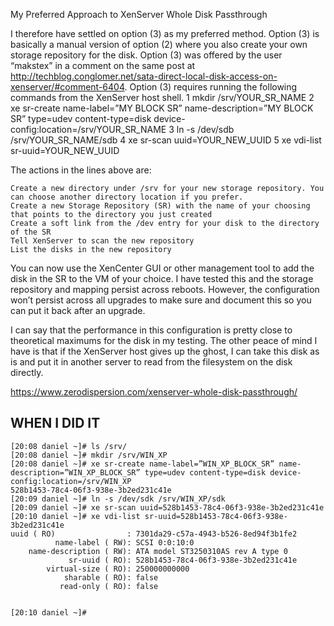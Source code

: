 My Preferred Approach to XenServer Whole Disk Passthrough

I therefore have settled on option (3) as my preferred method. Option (3) is basically a manual version of option (2) where you also create your own storage repository for the disk. Option (3) was offered by the user “makstex” in a comment on the same post at http://techblog.conglomer.net/sata-direct-local-disk-access-on-xenserver/#comment-6404. Option (3) requires running the following commands from the XenServer host shell.
1
	mkdir /srv/YOUR_SR_NAME
2
	xe sr-create name-label=”MY BLOCK SR” name-description=”MY BLOCK SR” type=udev content-type=disk device-config:location=/srv/YOUR_SR_NAME
3
	ln -s /dev/sdb /srv/YOUR_SR_NAME/sdb
4
	xe sr-scan uuid=YOUR_NEW_UUID
5
	xe vdi-list sr-uuid=YOUR_NEW_UUID

The actions in the lines above are:

    Create a new directory under /srv for your new storage repository. You can choose another directory location if you prefer.
    Create a new Storage Repository (SR) with the name of your choosing that points to the directory you just created
    Create a soft link from the /dev entry for your disk to the directory of the SR
    Tell XenServer to scan the new repository
    List the disks in the new repository

You can now use the XenCenter GUI or other management tool to add the disk in the SR to the VM of your choice. I have tested this and the storage repository and mapping persist across reboots. However, the configuration won’t persist across all upgrades to make sure and document this so you can put it back after an upgrade.

I can say that the performance in this configuration is pretty close to theoretical maximums for the disk in my testing. The other peace of mind I have is that if the XenServer host gives up the ghost, I can take this disk as is and put it in another server to read from the filesystem on the disk directly.

https://www.zerodispersion.com/xenserver-whole-disk-passthrough/

## WHEN I DID IT

```
[20:08 daniel ~]# ls /srv/
[20:08 daniel ~]# mkdir /srv/WIN_XP
[20:08 daniel ~]# xe sr-create name-label=”WIN_XP_BLOCK_SR” name-description=”WIN_XP_BLOCK_SR” type=udev content-type=disk device-config:location=/srv/WIN_XP
528b1453-78c4-06f3-938e-3b2ed231c41e
[20:09 daniel ~]# ln -s /dev/sdk /srv/WIN_XP/sdk
[20:09 daniel ~]# xe sr-scan uuid=528b1453-78c4-06f3-938e-3b2ed231c41e
[20:10 daniel ~]# xe vdi-list sr-uuid=528b1453-78c4-06f3-938e-3b2ed231c41e
uuid ( RO)                : 7301da29-c57a-4943-b526-8ed94f3b1fe2
          name-label ( RW): SCSI 0:0:10:0
    name-description ( RW): ATA model ST3250310AS rev A type 0
             sr-uuid ( RO): 528b1453-78c4-06f3-938e-3b2ed231c41e
        virtual-size ( RO): 250000000000
            sharable ( RO): false
           read-only ( RO): false


[20:10 daniel ~]#
```
